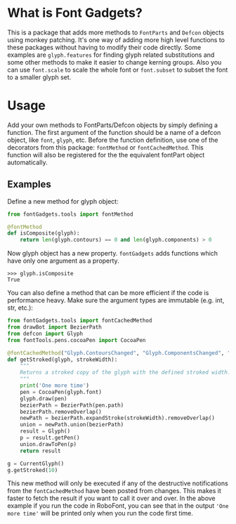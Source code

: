 # What is Font Gadgets?

This is a package that adds more methods to `FontParts` and `Defcon` objects
using monkey patching. It's one way of adding more high level functions to
these packages without having to modify their code directly. Some examples are
`glyph.features` for finding glyph related substitutions and some other methods
to make it easier to change kerning groups. Also you can use `font.scale` to
scale the whole font or `font.subset` to subset the font to a smaller glyph
set.

# Usage

Add your own methods to FontParts/Defcon objects by simply defining a function.
The first argument of the function should be a name of a defcon object, like
`font`, `glyph`, etc. Before the function definition, use one of the decorators
from this package: `fontMethod` or `fontCachedMethod`. This function will also
be registered for the the equivalent fontPart object automatically.

## Examples

Define a new method for glyph object:

```py
from fontGadgets.tools import fontMethod

@fontMethod
def isComposite(glyph):
    return len(glyph.contours) == 0 and len(glyph.components) > 0
```

Now glyph object has a new property. `fontGadgets` adds functions which have
only one argument as a property.

```
>>> glyph.isComposite
True
```

You can also define a method that can be more efficient if the code is
performance heavy. Make sure the argument types are immutable (e.g. int, str,
etc.):

```py
from fontGadgets.tools import fontCachedMethod
from drawBot import BezierPath
from defcon import Glyph
from fontTools.pens.cocoaPen import CocoaPen

@fontCachedMethod("Glyph.ContoursChanged", "Glyph.ComponentsChanged", "Component.BaseGlyphChanged")
def getStroked(glyph, strokeWidth):
    """
    Returns a stroked copy of the glyph with the defined stroked width. The `strokeWidth` is an integer.
    """
    print('One more time')
    pen = CocoaPen(glyph.font)
    glyph.draw(pen)
    bezierPath = BezierPath(pen.path)
    bezierPath.removeOverlap()
    newPath = bezierPath.expandStroke(strokeWidth).removeOverlap()
    union = newPath.union(bezierPath)
    result = Glyph()
    p = result.getPen()
    union.drawToPen(p)
    return result

g = CurrentGlyph()
g.getStroked(10)
```

This new method will only be executed if any of the destructive notifications
from the `fontCachedMethod` have been posted from changes. This makes it faster
to fetch the result if you want to call it over and over. In the above example
if you run the code in RoboFont, you can see that in the output `'One more
time'` will be printed only when you run the code first time.
